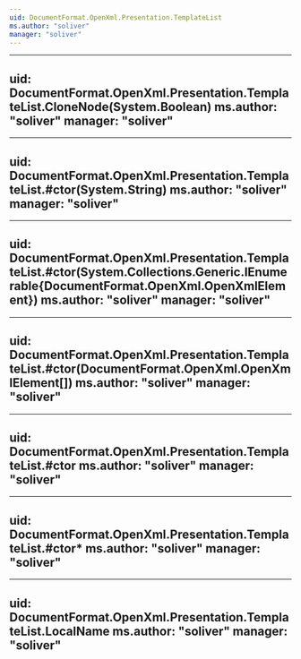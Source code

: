 ```yaml
---
uid: DocumentFormat.OpenXml.Presentation.TemplateList
ms.author: "soliver"
manager: "soliver"
---
```


---
uid: DocumentFormat.OpenXml.Presentation.TemplateList.CloneNode(System.Boolean)
ms.author: "soliver"
manager: "soliver"
---

---
uid: DocumentFormat.OpenXml.Presentation.TemplateList.#ctor(System.String)
ms.author: "soliver"
manager: "soliver"
---

---
uid: DocumentFormat.OpenXml.Presentation.TemplateList.#ctor(System.Collections.Generic.IEnumerable{DocumentFormat.OpenXml.OpenXmlElement})
ms.author: "soliver"
manager: "soliver"
---

---
uid: DocumentFormat.OpenXml.Presentation.TemplateList.#ctor(DocumentFormat.OpenXml.OpenXmlElement[])
ms.author: "soliver"
manager: "soliver"
---

---
uid: DocumentFormat.OpenXml.Presentation.TemplateList.#ctor
ms.author: "soliver"
manager: "soliver"
---

---
uid: DocumentFormat.OpenXml.Presentation.TemplateList.#ctor*
ms.author: "soliver"
manager: "soliver"
---

---
uid: DocumentFormat.OpenXml.Presentation.TemplateList.LocalName
ms.author: "soliver"
manager: "soliver"
---
